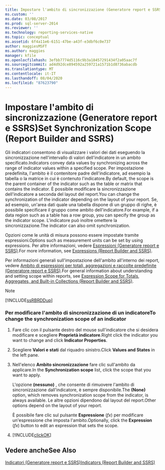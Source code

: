 ```yaml
---
title: Impostare l'ambito di sincronizzazione (Generatore report e SSRS) | Microsoft Docs
ms.custom: ''
ms.date: 03/08/2017
ms.prod: sql-server-2014
ms.reviewer: ''
ms.technology: reporting-services-native
ms.topic: conceptual
ms.assetid: 6f4a11e6-6151-47be-a43f-e3dbf6c0e737
author: maggiesMSFT
ms.author: maggies
manager: kfile
ms.openlocfilehash: 3efbb7774d5116c9b3a18457291434f2a05aac7f
ms.sourcegitcommit: ad4d92dce894592a259721a1571b1d8736abacdb
ms.translationtype: MT
ms.contentlocale: it-IT
ms.lasthandoff: 08/04/2020
ms.locfileid: "87623790"
---
```

# <a name="set-synchronization-scope-report-builder-and-ssrs"></a><span data-ttu-id="8632f-102">Impostare l'ambito di sincronizzazione (Generatore report e SSRS)</span><span class="sxs-lookup"><span data-stu-id="8632f-102">Set Synchronization Scope (Report Builder and SSRS)</span></span>
  <span data-ttu-id="8632f-103">Gli indicatori consentono di visualizzare i valori dei dati eseguendo la sincronizzazione nell'intervallo di valori dell'indicatore in un ambito specificato.</span><span class="sxs-lookup"><span data-stu-id="8632f-103">Indicators convey data values by synchronizing across the range of indicator values within a specified scope.</span></span> <span data-ttu-id="8632f-104">Per impostazione predefinita, l'ambito è il contenitore padre dell'indicatore, ad esempio la tabella o la matrice in cui è contenuto l'indicatore.</span><span class="sxs-lookup"><span data-stu-id="8632f-104">By default, the scope is the parent container of the indicator such as the table or matrix that contains the indicator.</span></span> <span data-ttu-id="8632f-105">È possibile modificare la sincronizzazione dell'indicatore a seconda del layout del report.</span><span class="sxs-lookup"><span data-stu-id="8632f-105">You can change the synchronization of the indicator depending on the layout of your report.</span></span> <span data-ttu-id="8632f-106">Se, ad esempio, un'area dati quale una tabella dispone di un gruppo di righe, è possibile specificare il gruppo come ambito dell'indicatore.</span><span class="sxs-lookup"><span data-stu-id="8632f-106">For example, if a data region such as a table has a row group, you can specify the group as the indicator scope.</span></span> <span data-ttu-id="8632f-107">L'indicatore può inoltre omettere la sincronizzazione.</span><span class="sxs-lookup"><span data-stu-id="8632f-107">The indicator can also omit synchronization.</span></span>  
  
 <span data-ttu-id="8632f-108">Opzioni come le unità di misura possono essere impostate tramite espressioni.</span><span class="sxs-lookup"><span data-stu-id="8632f-108">Options such as measurement units can be set by using expressions.</span></span> <span data-ttu-id="8632f-109">Per altre informazioni, vedere [Espressioni &#40;Generatore report e SSRS&#41;](expressions-report-builder-and-ssrs.md).</span><span class="sxs-lookup"><span data-stu-id="8632f-109">For more information, see [Expressions &#40;Report Builder and SSRS&#41;](expressions-report-builder-and-ssrs.md).</span></span>  
  
 <span data-ttu-id="8632f-110">Per informazioni generali sull'impostazione dell'ambito all'interno dei report, vedere [Ambito di espressioni per totali, aggregazioni e raccolte predefinite &#40;Generatore report e SSRS&#41;](expression-scope-for-totals-aggregates-and-built-in-collections.md).</span><span class="sxs-lookup"><span data-stu-id="8632f-110">For general information about understanding and setting scope within reports, see [Expression Scope for Totals, Aggregates, and Built-in Collections &#40;Report Builder and SSRS&#41;](expression-scope-for-totals-aggregates-and-built-in-collections.md).</span></span>  
  
> [!NOTE]  
>  [!INCLUDE[ssRBRDDup](../../includes/ssrbrddup-md.md)]  
  
### <a name="to-change-the-synchronization-scope-of-an-indicator"></a><span data-ttu-id="8632f-111">Per modificare l'ambito di sincronizzazione di un indicatore</span><span class="sxs-lookup"><span data-stu-id="8632f-111">To change the synchronization scope of an indicator</span></span>  
  
1.  <span data-ttu-id="8632f-112">Fare clic con il pulsante destro del mouse sull'indicatore che si desidera modificare e scegliere **Proprietà indicatore**.</span><span class="sxs-lookup"><span data-stu-id="8632f-112">Right click the indicator you want to change and click **Indicator Properties**.</span></span>  
  
2.  <span data-ttu-id="8632f-113">Scegliere **Valori e stati** dal riquadro sinistro.</span><span class="sxs-lookup"><span data-stu-id="8632f-113">Click **Values and States** in the left pane.</span></span>  
  
3.  <span data-ttu-id="8632f-114">Nell'elenco **Ambito sincronizzazione** fare clic sull'ambito da applicare.</span><span class="sxs-lookup"><span data-stu-id="8632f-114">In the **Synchronization scope** list, click the scope that you want to apply.</span></span>  
  
     <span data-ttu-id="8632f-115">L'opzione **(nessuno)** , che consente di rimuovere l'ambito di sincronizzazione dall'indicatore, è sempre disponibile.</span><span class="sxs-lookup"><span data-stu-id="8632f-115">The **(None)** option, which removes synchronization scope from the indicator, is always available.</span></span> <span data-ttu-id="8632f-116">Le altre opzioni dipendono dal layout del report.</span><span class="sxs-lookup"><span data-stu-id="8632f-116">Other options depend on the layout of your report.</span></span>  
  
     <span data-ttu-id="8632f-117">È possibile fare clic sul pulsante **Espressione** (*fx*) per modificare un'espressione che imposta l'ambito.</span><span class="sxs-lookup"><span data-stu-id="8632f-117">Optionally, click the **Expression** (*fx*) button to edit an expression that sets the scope.</span></span>  
  
4.  [!INCLUDE[clickOK](../../includes/clickok-md.md)]  
  
## <a name="see-also"></a><span data-ttu-id="8632f-118">Vedere anche</span><span class="sxs-lookup"><span data-stu-id="8632f-118">See Also</span></span>  
 [<span data-ttu-id="8632f-119">Indicatori &#40;Generatore report e SSRS&#41;</span><span class="sxs-lookup"><span data-stu-id="8632f-119">Indicators &#40;Report Builder and SSRS&#41;</span></span>](indicators-report-builder-and-ssrs.md)  
  
  

